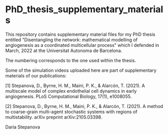 # PhD_thesis_supplementary_materials

This repository contains supplementary material files for my PhD thesis entitled 
"Disentangling the network: mathematical modelling of angiogenesis as a coordinated multicellular process"
which I defended in March, 2022 at the Universitat Autonoma de Barcelona. 

The numbering corresponds to the one used within the thesis. 

Some of the simulation videos uploaded here are part of supplementary materials of our publications:

[1] Stepanova, D., Byrne, H. M., Maini, P. K., & Alarcón, T. (2021). 
A multiscale model of complex endothelial cell dynamics in early angiogenesis. 
PLoS Computational Biology, 17(1), e1008055.

[2] Stepanova, D., Byrne, H. M., Maini, P. K., & Alarcón, T. (2021). 
A method to coarse-grain multi-agent stochastic systems with regions of multistability. 
arXiv preprint arXiv:2105.03398.

Daria Stepanova
